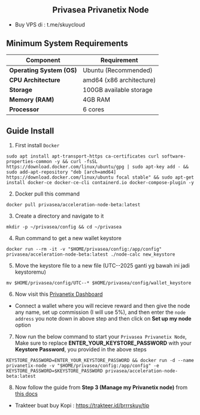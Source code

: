 # <h2 align=center>Privasea Privanetix Node</h2>
- Buy VPS di : t.me/skuycloud
## Minimum System Requirements

| **Component**             | **Requirement**                     |
|---------------------------|-------------------------------------|
| **Operating System (OS)** | Ubuntu (Recommended)                |
| **CPU Architecture**      | amd64 (x86 architecture)            |
| **Storage**               | 100GB available storage             |
| **Memory (RAM)**          | 4GB RAM                             |
| **Processor**             | 6 cores                             |


## Guide Install
1. First install `Docker` 
```
sudo apt install apt-transport-https ca-certificates curl software-properties-common -y && curl -fsSL https://download.docker.com/linux/ubuntu/gpg | sudo apt-key add - && sudo add-apt-repository "deb [arch=amd64] https://download.docker.com/linux/ubuntu focal stable" && sudo apt-get install docker-ce docker-ce-cli containerd.io docker-compose-plugin -y
```
2. Docker pull this command
```
docker pull privasea/acceleration-node-beta:latest
```
3. Create a directory and navigate to it
```
mkdir -p ~/privasea/config && cd ~/privasea
```
4. Run command to get a new wallet keystore
```
docker run --rm -it -v "$HOME/privasea/config:/app/config" privasea/acceleration-node-beta:latest ./node-calc new_keystore
```
5. Move the keystore file to a new file (UTC--2025 ganti yg bawah ini jadi keystoremu)
```
mv $HOME/privasea/config/UTC--* $HOME/privasea/config/wallet_keystore
```
6. Now visit this [Privanetix Dashboard](https://deepsea-beta.privasea.ai/privanetixNode)
- Connect a wallet where you will recieve reward and then give the node any name, set up commission (I will use 5%), and then enter the `node address` you note down in above step and then click on **Set up my node** option
7. Now run the below command to start your `Privasea Privanetix Node`, Make sure to replace **ENTER_YOUR_KEYSTORE_PASSWORD** with your **Keystore Password**, you provided in the above steps
```
KEYSTORE_PASSWORD=ENTER_YOUR_KEYSTORE_PASSWORD && docker run -d --name privanetix-node -v "$HOME/privasea/config:/app/config" -e KEYSTORE_PASSWORD=$KEYSTORE_PASSWORD privasea/acceleration-node-beta:latest
```

8. Now follow the guide from **Step 3 (Manage my Privanetix node)** from [this docs](https://www.privasea.ai/privanetix-node)

- Trakteer buat buy Kopi : https://trakteer.id/brrrskuy/tip

